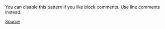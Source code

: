 You can disable this pattern if you like block comments. Use line comments instead.

[Source](http://www.rubydoc.info/gems/rubocop/RuboCop/Cop/Style/BlockComments)